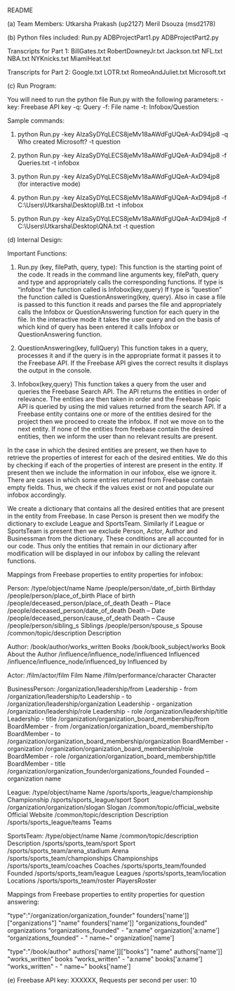 README

(a) Team Members:
Utkarsha Prakash (up2127)
Meril Dsouza (msd2178)


(b) Python files included:
Run.py
ADBProjectPart1.py
ADBProjectPart2.py

Transcripts for Part 1:
BillGates.txt
RobertDowneyJr.txt
Jackson.txt
NFL.txt
NBA.txt
NYKnicks.txt
MiamiHeat.txt

Transcripts for Part 2:
Google.txt
LOTR.txt
RomeoAndJuliet.txt
Microsoft.txt


(c) Run Program:

You will need to run the python file Run.py with the following parameters:
-key: Freebase API key
-q: Query
-f: File name
-t: Infobox/Question

Sample commands:
1.	python Run.py -key AIzaSyDYqLECS8jeMv18aAWdFgUQeA-AxD94jp8 -q Who created Microsoft? -t question

2.	python Run.py -key AIzaSyDYqLECS8jeMv18aAWdFgUQeA-AxD94jp8 -f Queries.txt -t infobox

3. 	python Run.py -key AIzaSyDYqLECS8jeMv18aAWdFgUQeA-AxD94jp8
   	(for interactive mode)

4.	python Run.py -key AIzaSyDYqLECS8jeMv18aAWdFgUQeA-AxD94jp8 -f C:\Users\Utkarsha\Desktop\IB.txt -t infobox

5. python Run.py -key AIzaSyDYqLECS8jeMv18aAWdFgUQeA-AxD94jp8 -f      C:\Users\Utkarsha\Desktop\QNA.txt -t question


(d) Internal Design:

Important Functions:

1. Run.py (key, filePath, query, type): 
This function is the starting point of the code. It reads in the command line arguments key, filePath, query and type and appropriately calls the corresponding functions.
If type is “infobox” the function called is Infobox(key,query)
If type is “question” the function called is QuestionAnswering(key, query). Also in case a file is passed to this function it reads and parses the file and appropriately calls the Infobox or QuestionAnswering function for each query in the file. In the interactive mode it takes the user query and on the basis of which kind of query has been entered it calls Infobox or QuestionAnswering function.

2. QuestionAnswering(key, fullQuery)
This function takes in a query, processes it and if the query is in the appropriate format it passes it to the Freebase API. If the Freebase API gives the correct results it displays the output in the console.

3. Infobox(key,query)
This function takes a query from the user and queries the Freebase Search API. The API returns the entities in order of relevance. The entities are then taken in order and the Freebase Topic API is queried by using the mid values returned from the search API. If a Freebase entity contains one or more of the entities desired for the project then we proceed to create the infobox. If not we move on to the next entity. If none of the entities from freebase contain the desired entities, then we inform the user than no relevant results are present.

In the case in which the desired entities are present, we then have to retrieve the properties of interest for each of the desired entities. We do this by checking if each of the properties of interest are present in the entity. If present then we include the information in our infobox, else we ignore it. 
There are cases in which some entries returned from Freebase contain empty fields. Thus, we check if the values exist or not and populate our infobox accordingly.

We create a dictionary that contains all the desired entities that are present in the entity from Freebase. In case Person is present then we modify the dictionary to exclude League and SportsTeam. Similarly if League or SportsTeam is present then we exclude Person, Actor, Author and Businessman from the dictionary. These conditions are all accounted for in our code. Thus only the entities that remain in our dictionary after modification will be displayed in our infobox by calling the relevant functions.

Mappings from Freebase properties to entity properties for infobox:

Person:
/type/object/name	Name
/people/person/date_of_birth	Birthday
/people/person/place_of_birth	Place of birth
/people/deceased_person/place_of_death	Death – Place
/people/deceased_person/date_of_death	Death – Date
/people/deceased_person/cause_of_death	Death – Cause
/people/person/sibling_s	Siblings
/people/person/spouse_s	Spouse
/common/topic/description	Description

Author:
/book/author/works_written	Books
/book/book_subject/works
	Book About the Author
/influence/influence_node/influenced	Influenced
/influence/influence_node/influenced_by	Influenced by


Actor:
/film/actor/film	Film Name
/film/performance/character	Character

BusinessPerson:
/organization/leadership/from	Leadership - from
/organization/leadership/to	Leadership - to
/organization/leadership/organization	Leadership - organization
/organization/leadership/role	Leadership - role
/organization/leadership/title	Leadership - title
/organization/organization_board_membership/from	BoardMember - from
/organization/organization_board_membership/to	BoardMember - to
/organization/organization_board_membership/organization	BoardMember - organization
/organization/organization_board_membership/role	BoardMember - role
/organization/organization_board_membership/title	BoardMember - title
/organization/organization_founder/organizations_founded	Founded – organization name

League:
/type/object/name	Name
/sports/sports_league/championship	Championship
/sports/sports_league/sport	Sport
/organization/organization/slogan	Slogan
/common/topic/official_website	Official Website
/common/topic/description	Description
/sports/sports_league/teams	Teams



SportsTeam:
/type/object/name	Name
/common/topic/description	Description
/sports/sports_team/sport	Sport
/sports/sports_team/arena_stadium	Arena
/sports/sports_team/championships	Championships
/sports/sports_team/coaches	Coaches
/sports/sports_team/founded	Founded
/sports/sports_team/league	Leagues
/sports/sports_team/location	Locations
/sports/sports_team/roster	PlayersRoster


Mappings from Freebase properties to entity properties for question answering:

"type":"/organization/organization_founder"	founders['name']]["organizations"]
"name"	founders['name']]
"organizations_founded”	organizations
“organizations_founded" - "a:name"	organization['a:name']
“organizations_founded" - " name~"	organization['name']

"type":"/book/author"	authors['name']]["books"]
"name"	authors['name']]
"works_written”	books
“works_written" - "a:name"	books['a:name']
“works_written" - " name~"	books['name']


(e) Freebase API key: XXXXXX, 
Requests per second per user: 10
